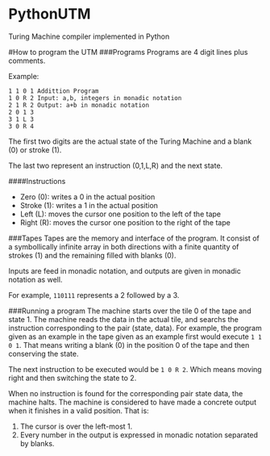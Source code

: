 # PythonUTM
Turing Machine compiler implemented in Python

#How to program the UTM
###Programs
Programs are 4 digit lines plus comments.

Example:

    1 1 0 1 Addittion Program
    1 0 R 2 Input: a,b, integers in monadic notation
    2 1 R 2 Output: a+b in monadic notation
    2 0 1 3
    3 1 L 3
    3 0 R 4

The first two digits are the actual state of the Turing Machine and a blank (0) or stroke (1).

The last two represent an instruction (0,1,L,R) and the next state.

####Instructions
* Zero (0): writes a 0 in the actual position
* Stroke (1): writes a 1 in the actual position
* Left (L): moves the cursor one position to the left of the tape
* Right (R): moves the cursor one position to the right of the tape

###Tapes
Tapes are the memory and interface of the program. It consist of a symbollically infinite array in both directions with a finite quantity of strokes (1) and the remaining filled with blanks (0).

Inputs are feed in monadic notation, and outputs are given in monadic notation as well.

For example, `110111` represents a 2 followed by a 3.

###Running a program
The machine starts over the tile 0 of the tape and state 1.
The machine reads the data in the actual tile, and searchs the instruction corresponding to the pair (state, data).
For example, the program given as an example in the tape given as an example first would execute `1 1 0 1`.
That means writing a blank (0) in the position 0 of the tape and then conserving the state.

The next instruction to be executed would be `1 0 R 2`. Which means moving right and then switching the state to 2.

When no instruction is found for the corresponding pair state data, the machine halts.
The machine is considered to have made a concrete output when it finishes in a valid position. That is:
1. The cursor is over the left-most 1.
2. Every number in the output is expressed in monadic notation separated by blanks.
